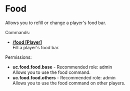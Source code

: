 Food
====
Allows you to refill or change a player's food bar.

Commands: <br>
* **[/food \[Player\]](../commands/food.md)**<br>Fill a player's food bar.

Permissions: <br>
* **uc.food.food.base** - Recommended role: admin<br>Allows you to use the food command.
* **uc.food.food.others** - Recommended role: admin<br>Allows you to use the food command on other players.
